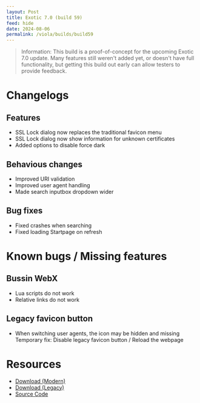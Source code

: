 ```yaml
---
layout: Post
title: Exotic 7.0 (build 59)
feed: hide
date: 2024-08-06
permalink: /viola/builds/build59
---
```


> Information:
> This build is a proof-of-concept for the upcoming Exotic 7.0 update. Many features still weren't added yet, or doesn't have full functionality, but getting this build out early can allow testers to provide feedback.

# Changelogs
## Features
- SSL Lock dialog now replaces the traditional favicon menu
- SSL Lock dialog now show information for unknown certificates
- Added options to disable force dark

## Behavious changes
- Improved URI validation
- Improved user agent handling
- Made search inputbox dropdown wider

## Bug fixes
- Fixed crashes when searching
- Fixed loading Startpage on refresh

# Known bugs / Missing features
## Bussin WebX
- Lua scripts do not work
- Relative links do not work

## Legacy favicon button
- When switching user agents, the icon may be hidden and missing
Temporary fix: Disable legacy favicon button / Reload the webpage

# Resources
- [Download (Modern)](https://archive.org/download/viola-7.0-build59/app-modern-next.apk)
- [Download (Legacy)](https://archive.org/download/viola-7.0-build59/app-legacy-next.apk)
- [Source Code](https://codeberg.org/TipzTeam/viola/src/commit/bda54d37fbca4ec39dde7953e6bc962fe9466e4c)
